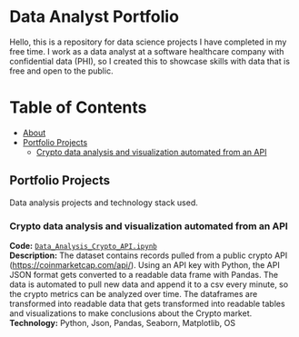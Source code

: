 # Data Analyst Portfolio

Hello, this is a repository for data science projects I have completed in my free time. I work as a data analyst at a software healthcare company with confidential data (PHI), so I created this to showcase skills with data that is free and open to the public.
<br>

# Table of Contents
- [About](#about)
- [Portfolio Projects](#portfolio-projects)
	+ [Crypto data analysis and visualization automated from an API](#Crypto-data-analysis-and-visualization-automated-from-an-API)

## Portfolio Projects
Data analysis projects and technology stack used.

### Crypto data analysis and visualization automated from an API
**Code:** [`Data_Analysis_Crypto_API.ipynb`](https://github.com/sophielindsay/Data-Analyst-Portfolio/blob/main/Data_Analysis_Crypto_API.ipynb)   
**Description:** The dataset contains records pulled from a public crypto API (https://coinmarketcap.com/api/). Using an API key with Python, the API JSON format gets converted to a readable data frame with Pandas. The data is automated to pull new data and append it to a csv every minute, so the crypto metrics can be analyzed over time. The dataframes are transformed into readable data that gets transformed into readable tables and visualizations to make conclusions about the Crypto market.<br>
**Technology:** Python, Json, Pandas, Seaborn, Matplotlib, OS
